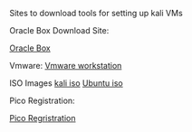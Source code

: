 Sites to download tools for setting up kali VMs 

Oracle Box Download Site: 

  [Oracle Box](https://www.virtualbox.org/)

Vmware: 
[Vmware workstation](https://www.vmware.com/info/workstation-player/evaluation)

ISO Images
  [kali iso](https://www.kali.org/get-kali/#kali-installer-images)
   [Ubuntu iso](https://ubuntu.com/download)

Pico Registration: 

  [Pico Regristration](https://play.picoctf.org/practice)
